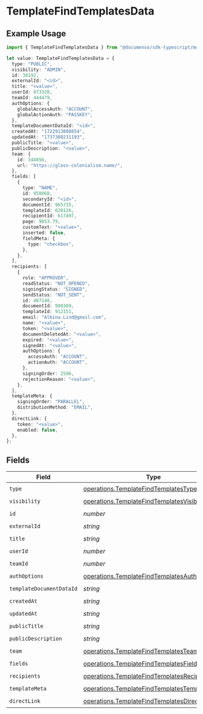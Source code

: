 # TemplateFindTemplatesData

## Example Usage

```typescript
import { TemplateFindTemplatesData } from "@documenso/sdk-typescript/models/operations";

let value: TemplateFindTemplatesData = {
  type: "PUBLIC",
  visibility: "ADMIN",
  id: 30192,
  externalId: "<id>",
  title: "<value>",
  userId: 873320,
  teamId: 444479,
  authOptions: {
    globalAccessAuth: "ACCOUNT",
    globalActionAuth: "PASSKEY",
  },
  templateDocumentDataId: "<id>",
  createdAt: "1722913808854",
  updatedAt: "1737388231193",
  publicTitle: "<value>",
  publicDescription: "<value>",
  team: {
    id: 344856,
    url: "https://glass-colonialism.name/",
  },
  fields: [
    {
      type: "NAME",
      id: 958068,
      secondaryId: "<id>",
      documentId: 965735,
      templateId: 620126,
      recipientId: 617497,
      page: 9853.79,
      customText: "<value>",
      inserted: false,
      fieldMeta: {
        type: "checkbox",
      },
    },
  ],
  recipients: [
    {
      role: "APPROVER",
      readStatus: "NOT_OPENED",
      signingStatus: "SIGNED",
      sendStatus: "NOT_SENT",
      id: 487148,
      documentId: 990369,
      templateId: 912151,
      email: "Albina.Lind@gmail.com",
      name: "<value>",
      token: "<value>",
      documentDeletedAt: "<value>",
      expired: "<value>",
      signedAt: "<value>",
      authOptions: {
        accessAuth: "ACCOUNT",
        actionAuth: "ACCOUNT",
      },
      signingOrder: 2596,
      rejectionReason: "<value>",
    },
  ],
  templateMeta: {
    signingOrder: "PARALLEL",
    distributionMethod: "EMAIL",
  },
  directLink: {
    token: "<value>",
    enabled: false,
  },
};
```

## Fields

| Field                                                                                                        | Type                                                                                                         | Required                                                                                                     | Description                                                                                                  |
| ------------------------------------------------------------------------------------------------------------ | ------------------------------------------------------------------------------------------------------------ | ------------------------------------------------------------------------------------------------------------ | ------------------------------------------------------------------------------------------------------------ |
| `type`                                                                                                       | [operations.TemplateFindTemplatesType](../../models/operations/templatefindtemplatestype.md)                 | :heavy_check_mark:                                                                                           | N/A                                                                                                          |
| `visibility`                                                                                                 | [operations.TemplateFindTemplatesVisibility](../../models/operations/templatefindtemplatesvisibility.md)     | :heavy_check_mark:                                                                                           | N/A                                                                                                          |
| `id`                                                                                                         | *number*                                                                                                     | :heavy_check_mark:                                                                                           | N/A                                                                                                          |
| `externalId`                                                                                                 | *string*                                                                                                     | :heavy_check_mark:                                                                                           | N/A                                                                                                          |
| `title`                                                                                                      | *string*                                                                                                     | :heavy_check_mark:                                                                                           | N/A                                                                                                          |
| `userId`                                                                                                     | *number*                                                                                                     | :heavy_check_mark:                                                                                           | N/A                                                                                                          |
| `teamId`                                                                                                     | *number*                                                                                                     | :heavy_check_mark:                                                                                           | N/A                                                                                                          |
| `authOptions`                                                                                                | [operations.TemplateFindTemplatesAuthOptions](../../models/operations/templatefindtemplatesauthoptions.md)   | :heavy_check_mark:                                                                                           | N/A                                                                                                          |
| `templateDocumentDataId`                                                                                     | *string*                                                                                                     | :heavy_check_mark:                                                                                           | N/A                                                                                                          |
| `createdAt`                                                                                                  | *string*                                                                                                     | :heavy_check_mark:                                                                                           | N/A                                                                                                          |
| `updatedAt`                                                                                                  | *string*                                                                                                     | :heavy_check_mark:                                                                                           | N/A                                                                                                          |
| `publicTitle`                                                                                                | *string*                                                                                                     | :heavy_check_mark:                                                                                           | N/A                                                                                                          |
| `publicDescription`                                                                                          | *string*                                                                                                     | :heavy_check_mark:                                                                                           | N/A                                                                                                          |
| `team`                                                                                                       | [operations.TemplateFindTemplatesTeam](../../models/operations/templatefindtemplatesteam.md)                 | :heavy_check_mark:                                                                                           | N/A                                                                                                          |
| `fields`                                                                                                     | [operations.TemplateFindTemplatesFields](../../models/operations/templatefindtemplatesfields.md)[]           | :heavy_check_mark:                                                                                           | N/A                                                                                                          |
| `recipients`                                                                                                 | [operations.TemplateFindTemplatesRecipients](../../models/operations/templatefindtemplatesrecipients.md)[]   | :heavy_check_mark:                                                                                           | N/A                                                                                                          |
| `templateMeta`                                                                                               | [operations.TemplateFindTemplatesTemplateMeta](../../models/operations/templatefindtemplatestemplatemeta.md) | :heavy_check_mark:                                                                                           | N/A                                                                                                          |
| `directLink`                                                                                                 | [operations.TemplateFindTemplatesDirectLink](../../models/operations/templatefindtemplatesdirectlink.md)     | :heavy_check_mark:                                                                                           | N/A                                                                                                          |